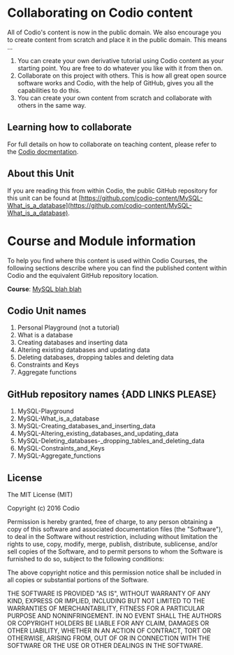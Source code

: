 # Collaborating on Codio content
All of Codio's content is now in the public domain. We also encourage you to create content from scratch and place it in the public domain. This means ...

1. You can create your own derivative tutorial using Codio content as your starting point. You are free to do whatever you like with it from then on. 
2. Collaborate on this project with others. This is how all great open source software works and Codio, with the help of GitHub, gives you all the capabilities to do this.
3. You can create your own content from scratch and collaborate with others in the same way.

## Learning how to collaborate
For full details on how to collaborate on teaching content, please refer to the [Codio docmentation](https://codio.com/docs/content/authoring/collaboration).

## About this Unit
If you are reading this from within Codio, the public GitHub repository for this unit can be found at [https://github.com/codio-content/MySQL-What_is_a_database](https://github.com/codio-content/MySQL-What_is_a_database).

# Course and Module information
To help you find where this content is used within Codio Courses, the following sections describe where you can find the published content within Codio and the equivalent GitHub repository location.

**Course**: [MySQL blah blah]()

## Codio Unit names

1. Personal Playground (not a tutorial)
1. What is a database
1. Creating databases and inserting data
1. Altering existing databases and updating data
1. Deleting databases, dropping tables and deleting data 
1. Constraints and Keys
1. Aggregate functions 


## GitHub repository names {ADD LINKS PLEASE}

1. MySQL-Playground
1. MySQL-What_is_a_database
1. MySQL-Creating_databases_and_inserting_data
1. MySQL-Altering_existing_databases_and_updating_data
1. MySQL-Deleting_databases-_dropping_tables_and_deleting_data
1. MySQL-Constraints_and_Keys
1. MySQL-Aggregate_functions


## License

The MIT License (MIT)

Copyright (c) 2016 Codio

Permission is hereby granted, free of charge, to any person obtaining a copy of this software and associated documentation files (the "Software"), to deal in the Software without restriction, including without limitation the rights to use, copy, modify, merge, publish, distribute, sublicense, and/or sell copies of the Software, and to permit persons to whom the Software is furnished to do so, subject to the following conditions:

The above copyright notice and this permission notice shall be included in all copies or substantial portions of the Software.

THE SOFTWARE IS PROVIDED "AS IS", WITHOUT WARRANTY OF ANY KIND, EXPRESS OR IMPLIED, INCLUDING BUT NOT LIMITED TO THE WARRANTIES OF MERCHANTABILITY, FITNESS FOR A PARTICULAR PURPOSE AND NONINFRINGEMENT. IN NO EVENT SHALL THE AUTHORS OR COPYRIGHT HOLDERS BE LIABLE FOR ANY CLAIM, DAMAGES OR OTHER LIABILITY, WHETHER IN AN ACTION OF CONTRACT, TORT OR OTHERWISE, ARISING FROM, OUT OF OR IN CONNECTION WITH THE SOFTWARE OR THE USE OR OTHER DEALINGS IN THE SOFTWARE.
